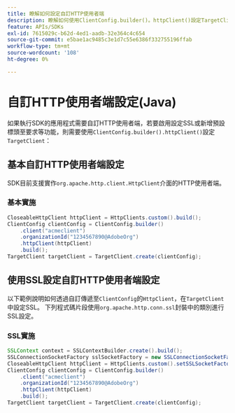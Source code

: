 ```yaml
---
title: 瞭解如何設定自訂HTTP使用者端
description: 瞭解如何使用ClientConfig.builder()。httpClient()設定TargetClient。
feature: APIs/SDKs
exl-id: 7615029c-b62d-4ed1-aadb-32e364c4c654
source-git-commit: e5bae1ac9485c3e1d7c55e6386f332755196ffab
workflow-type: tm+mt
source-wordcount: '108'
ht-degree: 0%

---
```


# 自訂HTTP使用者端設定(Java)

如果執行SDK的應用程式需要自訂HTTP使用者端，若要啟用設定SSL或新增預設標頭至要求等功能，則需要使用`ClientConfig.builder().httpClient()`設定`TargetClient`：

## 基本自訂HTTP使用者端設定

SDK目前支援實作`org.apache.http.client.HttpClient`介面的HTTP使用者端。

### 基本實施

```java {line-numbers="true"}
CloseableHttpClient httpClient = HttpClients.custom().build();
ClientConfig clientConfig = ClientConfig.builder()
    .client("acmeclient")
    .organizationId("1234567890@AdobeOrg")
    .httpClient(httpClient)
    .build();
TargetClient targetClient = TargetClient.create(clientConfig);
```

## 使用SSL設定自訂HTTP使用者端設定

以下範例說明如何透過自訂傳遞至`ClientConfig`的`HttpClient`，在`TargetClient`中設定SSL。 下列程式碼片段使用`org.apache.http.conn.ssl`封裝中的類別進行SSL設定。

### SSL實施

```java {line-numbers="true"}
SSLContext context = SSLContextBuilder.create().build();
SSLConnectionSocketFactory sslSocketFactory = new SSLConnectionSocketFactory(context);
CloseableHttpClient httpClient = HttpClients.custom().setSSLSocketFactory(sslSocketFactory).build();
ClientConfig clientConfig = ClientConfig.builder()
    .client("acmeclient")
    .organizationId("1234567890@AdobeOrg")
    .httpClient(httpClient)
    .build();
TargetClient targetClient = TargetClient.create(clientConfig);
```

